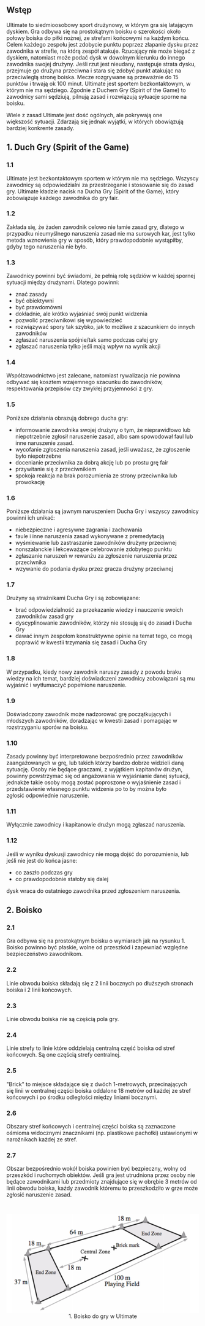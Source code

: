 ## Wstęp

Ultimate to siedmioosobowy sport drużynowy, w którym gra się latającym dyskiem. Gra odbywa się na prostokątnym boisku o szerokości około połowy boiska do piłki nożnej, ze strefami końcowymi na każdym końcu. Celem każdego zespołu jest zdobycie punktu poprzez złapanie dysku przez zawodnika w strefie, na którą zespół atakuje. Rzucający nie może biegać z dyskiem, natomiast może podać dysk  w dowolnym kierunku do innego zawodnika swojej drużyny. Jeśli rzut jest nieudany, następuje strata dysku, przejmuje go drużyna przeciwna i stara się zdobyć punkt atakując na przeciwległą stronę boiska. Mecze rozgrywane są przeważnie do 15 punktów i trwają ok 100 minut. Ultimate jest sportem bezkontaktowym, w którym nie ma sędziego. Zgodnie z Duchem Gry (Spirit of the Game) to zawodnicy sami sędziują, pilnują zasad i rozwiązują sytuacje sporne na boisku.

Wiele z zasad Ultimate jest dość ogólnych, ale pokrywają one większość sytuacji. Zdarzają się jednak wyjątki, w których obowiązują bardziej konkrente zasady.

## 1. Duch Gry (Spirit of the Game)

### 1.1

Ultimate jest bezkontaktowym sportem w którym nie ma sędziego. Wszyscy zawodnicy są odpowiedzialni za przestrzeganie	i stosowanie się do zasad gry. Ultimate kładzie nacisk na Ducha Gry (Spirit of the Game), który zobowiązuje każdego zawodnika do gry fair.

### 1.2

Zakłada się, że żaden zawodnik celowo nie łamie zasad gry, dlatego w przypadku nieumyślnego naruszenia zasad nie ma surowych kar, jest tylko metoda wznowienia gry w sposób, który prawdopodobnie wystąpiłby, gdyby tego naruszenia nie było.

### 1.3

Zawodnicy powinni być świadomi, że pełnią rolę sędziów w każdej spornej sytuacji między drużynami. Dlatego powinni:

- znać zasady
- być obiektywni
- być prawdomówni
- dokładnie, ale krótko wyjaśniać swój punkt widzenia
- pozwolić przeciwnikowi się wypowiedzieć
- rozwiązywać spory tak szybko, jak to możliwe z szacunkiem do innych zawodników
- zgłaszać naruszenia spójnie/tak samo podczas całej gry 
- zgłaszać naruszenia tylko jeśli mają wpływ na wynik akcji

### 1.4

Współzawodnictwo jest zalecane, natomiast rywalizacja nie powinna odbywać się kosztem wzajemnego szacunku do zawodników, respektowania przepisów czy zwykłej przyjemności z gry.

### 1.5

Poniższe działania obrazują dobrego ducha gry:

- informowanie zawodnika swojej drużyny o tym, że nieprawidłowo lub niepotrzebnie zgłosił naruszenie zasad, albo sam spowodował faul lub inne naruszenie zasad.
- wycofanie zgłoszenia naruszenia zasad, jeśli uważasz, że zgłoszenie było niepotrzebne
- docenianie przeciwnika za dobrą akcję lub po prostu grę fair
- przywitanie się z przeciwnikiem
- spokoja reakcja na brak porozumienia ze strony przeciwnika lub prowokację

### 1.6

Poniższe działania są jawnym naruszeniem Ducha Gry i wszyscy zawodnicy powinni ich unikać:

- niebezpieczne i agresywne zagrania i zachowania
- faule i inne naruszenia zasad wykonywane z premedytacją
- wyśmiewanie lub zastraszanie zawodników drużyny przeciwnej
- nonszalanckie i lekceważące celebrowanie zdobytego punktu
- zgłaszanie naruszeń w rewanżu za zgłoszenie naruszenia przez przeciwnika
- wzywanie do podania dysku przez gracza drużyny przeciwnej

### 1.7

Drużyny są strażnikami Ducha Gry i są zobowiązane:

- brać odpowiedzialność za przekazanie wiedzy i nauczenie swoich zawodników zasad gry
- dyscyplinowanie zawodników, którzy nie stosują się do zasad i Ducha Gry
- dawać innym zespołom konstruktywne opinie na temat tego, co mogą poprawić w kwestii trzymania się zasad i Ducha Gry


### 1.8

W przypadku, kiedy nowy zawodnik naruszy zasady z powodu braku wiedzy na ich temat, bardziej doświadczeni zawodnicy zobowiązani są mu wyjaśnić i wytłumaczyć popełnione naruszenie.

### 1.9

Doświadczony zawodnik może nadzorować grę początkujących i młodszych zawodników, doradzając w kwestii zasad i pomagając w rozstrzyganiu sporów na boisku.

### 1.10

Zasady powinny być interpretowane bezpośrednio przez zawodników zaangażowanych w grę, lub takich którzy bardzo dobrze widzieli daną sytuację. Osoby nie będące graczami, z wyjątkiem kapitanów drużyn, powinny powstrzymać się od angażowania w wyjaśnianie danej sytuacji, jednakże takie osoby mogą zostać poproszone o wyjaśnienie zasad i przedstawienie własnego punktu widzenia po to by można było zgłosić odpowiednie naruszenie.

### 1.11

Wyłącznie zawodnicy i kapitanowie drużyn mogą zgłaszać naruszenia.

### 1.12

Jeśli w wyniku dyskusji zawodnicy nie mogą dojść do porozumienia, lub jeśli nie jest do końca jasne:

- co zaszło podczas gry
- co prawdopodobnie stałoby się dalej

dysk wraca do ostatniego zawodnika przed zgłoszeniem naruszenia.

## 2. Boisko

### 2.1

Gra odbywa się na prostokątnym boisku o wymiarach jak na rysunku 1. Boisko powinno być płaskie, wolne od przeszkód i zapewniać względne bezpieczeństwo zawodnikom.

### 2.2

Linie obwodu boiska składają się z 2 linii bocznych po dłuższych stronach boiska i 2 linii końcowych.

### 2.3

Linie obwodu boiska nie są częścią pola gry.

### 2.4

Linie strefy to linie które oddzielają centralną część boiska od stref końcowych. Są one częścią strefy centralnej.

### 2.5

"Brick" to miejsce składające się z dwóch 1-metrowych, przecinających się linii w centralnej części boiska oddalone 18 metrów od każdej ze stref końcowych i po środku odległości między liniami bocznymi.

### 2.6

Obszary stref końcowych i centralnej części boiska są zaznaczone ośmioma widocznymi znacznikami (np. plastikowe pachołki) ustawionymi w narożnikach każdej ze stref.

### 2.7

Obszar bezpośrednio wokół boiska powinien być bezpieczny, wolny od przeszkód i ruchomych obiektów. Jeśli gra jest utrudniona przez osoby nie będące zawodnikami lub przedmioty znajdujące się w obrębie 3 metrów od linii obwodu boiska, każdy zawodnik któremu to przeszkodziło w grze może zgłosić naruszenie zasad.


<figure style="margin: 3em 0">
	<img src="field.png" style="display: block; margin: 0 auto"/>
	<figcaption style="text-align: center">1. Boisko do gry w Ultimate</figcaption>
</figure>








